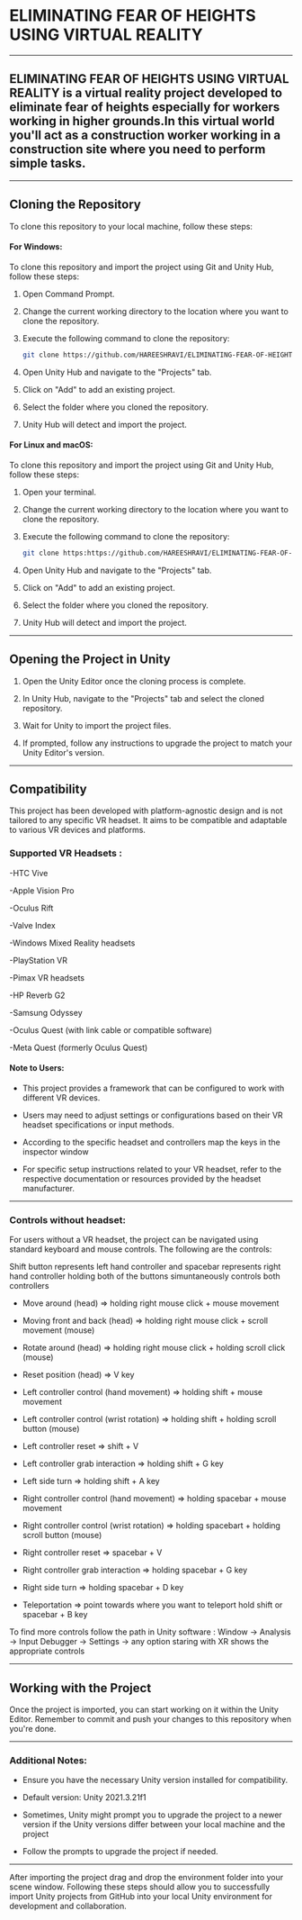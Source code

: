 # ELIMINATING FEAR OF HEIGHTS USING VIRTUAL REALITY

---

## ELIMINATING FEAR OF HEIGHTS USING VIRTUAL REALITY is a virtual reality project developed to eliminate fear of heights especially for workers working in higher grounds.In this virtual world you'll act as a construction worker working in a construction site where you need to perform simple tasks.

---


## Cloning the Repository

To clone this repository to your local machine, follow these steps:

#### For Windows:

To clone this repository and import the project using Git and Unity Hub, follow these steps:

1. Open Command Prompt.

2. Change the current working directory to the location where you want to clone the repository.

3. Execute the following command to clone the repository:

    ```bash
    git clone https://github.com/HAREESHRAVI/ELIMINATING-FEAR-OF-HEIGHTS-IN-VIRTUAL-REALITY
    ```

4. Open Unity Hub and navigate to the "Projects" tab.

5. Click on "Add" to add an existing project.

6. Select the folder where you cloned the repository.

7. Unity Hub will detect and import the project.
   

#### For Linux and macOS:

To clone this repository and import the project using Git and Unity Hub, follow these steps:

1. Open your terminal.

2. Change the current working directory to the location where you want to clone the repository.

3. Execute the following command to clone the repository:

    ```bash
    git clone https:https://github.com/HAREESHRAVI/ELIMINATING-FEAR-OF-HEIGHTS-IN-VIRTUAL-REALITY
    ```

4. Open Unity Hub and navigate to the "Projects" tab.

5. Click on "Add" to add an existing project.

6. Select the folder where you cloned the repository.

7. Unity Hub will detect and import the project.

---


## Opening the Project in Unity

1. Open the Unity Editor once the cloning process is complete.
   
2. In Unity Hub, navigate to the "Projects" tab and select the cloned repository.

4. Wait for Unity to import the project files.
   
6. If prompted, follow any instructions to upgrade the project to match your Unity Editor's version.

---


## Compatibility

This project has been developed with platform-agnostic design and is not tailored to any specific VR headset. It aims to be compatible and adaptable to various VR devices and platforms.


### Supported VR Headsets :

-HTC Vive

-Apple Vision Pro

-Oculus Rift

-Valve Index

-Windows Mixed Reality headsets

-PlayStation VR

-Pimax VR headsets

-HP Reverb G2

-Samsung Odyssey

-Oculus Quest (with link cable or compatible software)

-Meta Quest (formerly Oculus Quest)


#### Note to Users:

- This project provides a framework that can be configured to work with different VR devices.
  
- Users may need to adjust settings or configurations based on their VR headset specifications or input methods.
  
- According to the specific headset and controllers map the keys in the inspector window
  
- For specific setup instructions related to your VR headset, refer to the respective documentation or resources provided by the headset manufacturer.

---


### Controls without headset:

For users without a VR headset, the project can be navigated using standard keyboard and mouse controls. The following are the controls:

Shift button represents left hand controller and spacebar represents right hand controller holding both of the buttons simuntaneously controls both controllers

- Move around (head)                           => holding right mouse click + mouse movement

- Moving front and back (head)                 => holding right mouse click + scroll movement (mouse)

- Rotate around (head)                         => holding right mouse click + holding scroll click (mouse)

- Reset position (head)                        => V key

- Left controller control (hand movement)      => holding shift + mouse movement

- Left controller control (wrist rotation)     => holding shift + holding scroll button (mouse)

- Left controller reset                        => shift + V

- Left controller grab interaction             => holding shift + G key

- Left side turn                               => holding shift + A key

- Right controller control (hand movement)      => holding spacebar + mouse movement

- Right controller control (wrist rotation)     => holding spacebart + holding scroll button (mouse)

- Right controller reset                        => spacebar + V

- Right controller grab interaction             => holding spacebar + G key

- Right side turn                               => holding spacebar + D key

- Teleportation                                 => point towards where you want to teleport hold shift or spacebar + B key

To find more controls follow the path in Unity software : Window -> Analysis -> Input Debugger -> Settings -> any option staring with XR shows the appropriate controls


---

## Working with the Project

Once the project is imported, you can start working on it within the Unity Editor.
Remember to commit and push your changes to this repository when you're done.

---

### Additional Notes:

- Ensure you have the necessary Unity version installed for compatibility.
  
- Default version: Unity 2021.3.21f1
  
- Sometimes, Unity might prompt you to upgrade the project to a newer version if the Unity versions differ between your local machine and the project

- Follow the prompts to upgrade the project if needed.

---

After importing the project drag and drop the environment folder into your scene window. Following these steps should allow you to successfully import Unity projects from GitHub into your local Unity environment for development and collaboration.

